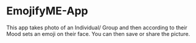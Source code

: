 # EmojifyME-App
This app takes photo of an Individual/ Group and then according to their Mood sets an emoji on their face. You can then save or share the picture. 
